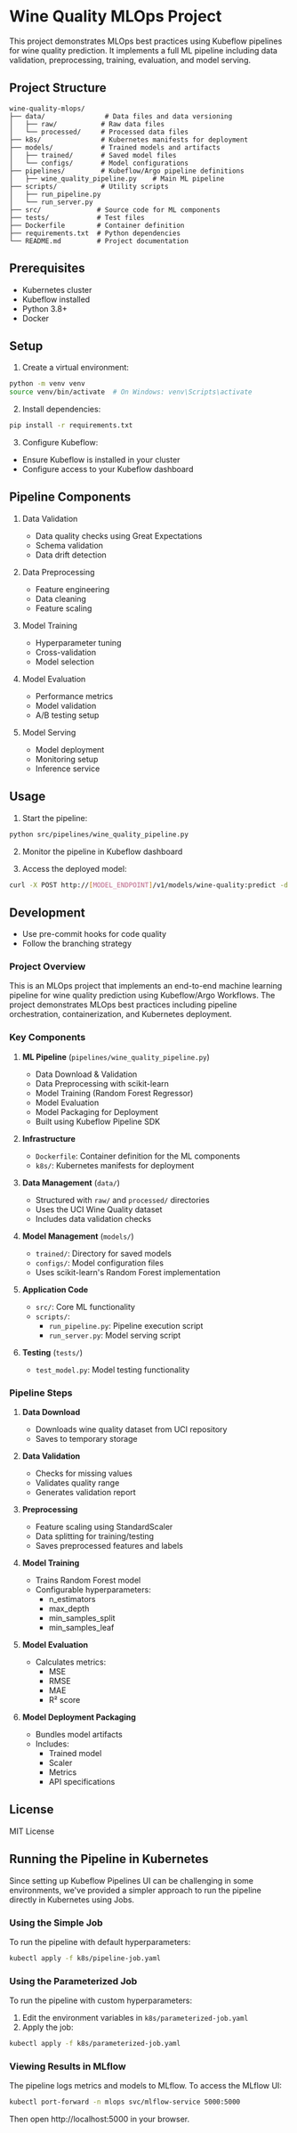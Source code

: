 # Wine Quality MLOps Project

This project demonstrates MLOps best practices using Kubeflow pipelines for wine quality prediction. It implements a full ML pipeline including data validation, preprocessing, training, evaluation, and model serving.

## Project Structure

```
wine-quality-mlops/
├── data/               # Data files and data versioning
│   ├── raw/           # Raw data files
│   └── processed/     # Processed data files
├── k8s/               # Kubernetes manifests for deployment
├── models/            # Trained models and artifacts
│   ├── trained/       # Saved model files
│   └── configs/       # Model configurations
├── pipelines/         # Kubeflow/Argo pipeline definitions
│   ├── wine_quality_pipeline.py    # Main ML pipeline
├── scripts/           # Utility scripts
│   ├── run_pipeline.py
│   └── run_server.py
├── src/              # Source code for ML components
├── tests/            # Test files
├── Dockerfile        # Container definition
├── requirements.txt  # Python dependencies
└── README.md         # Project documentation
```

## Prerequisites

- Kubernetes cluster
- Kubeflow installed
- Python 3.8+
- Docker

## Setup

1. Create a virtual environment:
```bash
python -m venv venv
source venv/bin/activate  # On Windows: venv\Scripts\activate
```

2. Install dependencies:
```bash
pip install -r requirements.txt
```

3. Configure Kubeflow:
- Ensure Kubeflow is installed in your cluster
- Configure access to your Kubeflow dashboard

## Pipeline Components

1. Data Validation
   - Data quality checks using Great Expectations
   - Schema validation
   - Data drift detection

2. Data Preprocessing
   - Feature engineering
   - Data cleaning
   - Feature scaling

3. Model Training
   - Hyperparameter tuning
   - Cross-validation
   - Model selection

4. Model Evaluation
   - Performance metrics
   - Model validation
   - A/B testing setup

5. Model Serving
   - Model deployment
   - Monitoring setup
   - Inference service

## Usage

1. Start the pipeline:
```bash
python src/pipelines/wine_quality_pipeline.py
```

2. Monitor the pipeline in Kubeflow dashboard

3. Access the deployed model:
```bash
curl -X POST http://[MODEL_ENDPOINT]/v1/models/wine-quality:predict -d @sample_input.json
```

## Development

- Use pre-commit hooks for code quality
- Follow the branching strategy


### Project Overview
This is an MLOps project that implements an end-to-end machine learning pipeline for wine quality prediction using Kubeflow/Argo Workflows. The project demonstrates MLOps best practices including pipeline orchestration, containerization, and Kubernetes deployment.

### Key Components

1. **ML Pipeline** (`pipelines/wine_quality_pipeline.py`)
   - Data Download & Validation
   - Data Preprocessing with scikit-learn
   - Model Training (Random Forest Regressor)
   - Model Evaluation
   - Model Packaging for Deployment
   - Built using Kubeflow Pipeline SDK

2. **Infrastructure**
   - `Dockerfile`: Container definition for the ML components
   - `k8s/`: Kubernetes manifests for deployment

3. **Data Management** (`data/`)
   - Structured with `raw/` and `processed/` directories
   - Uses the UCI Wine Quality dataset
   - Includes data validation checks

4. **Model Management** (`models/`)
   - `trained/`: Directory for saved models
   - `configs/`: Model configuration files
   - Uses scikit-learn's Random Forest implementation

5. **Application Code**
   - `src/`: Core ML functionality
   - `scripts/`:
     - `run_pipeline.py`: Pipeline execution script
     - `run_server.py`: Model serving script

6. **Testing** (`tests/`)
   - `test_model.py`: Model testing functionality

### Pipeline Steps
1. **Data Download**
   - Downloads wine quality dataset from UCI repository
   - Saves to temporary storage

2. **Data Validation**
   - Checks for missing values
   - Validates quality range
   - Generates validation report

3. **Preprocessing**
   - Feature scaling using StandardScaler
   - Data splitting for training/testing
   - Saves preprocessed features and labels

4. **Model Training**
   - Trains Random Forest model
   - Configurable hyperparameters:
     - n_estimators
     - max_depth
     - min_samples_split
     - min_samples_leaf

5. **Model Evaluation**
   - Calculates metrics:
     - MSE
     - RMSE
     - MAE
     - R² score

6. **Model Deployment Packaging**
   - Bundles model artifacts
   - Includes:
     - Trained model
     - Scaler
     - Metrics
     - API specifications

## License

MIT License 

## Running the Pipeline in Kubernetes

Since setting up Kubeflow Pipelines UI can be challenging in some environments, we've provided a simpler approach to run the pipeline directly in Kubernetes using Jobs.

### Using the Simple Job

To run the pipeline with default hyperparameters:

```bash
kubectl apply -f k8s/pipeline-job.yaml
```

### Using the Parameterized Job

To run the pipeline with custom hyperparameters:

1. Edit the environment variables in `k8s/parameterized-job.yaml`
2. Apply the job:

```bash
kubectl apply -f k8s/parameterized-job.yaml
```

### Viewing Results in MLflow

The pipeline logs metrics and models to MLflow. To access the MLflow UI:

```bash
kubectl port-forward -n mlops svc/mlflow-service 5000:5000
```

Then open http://localhost:5000 in your browser. 
